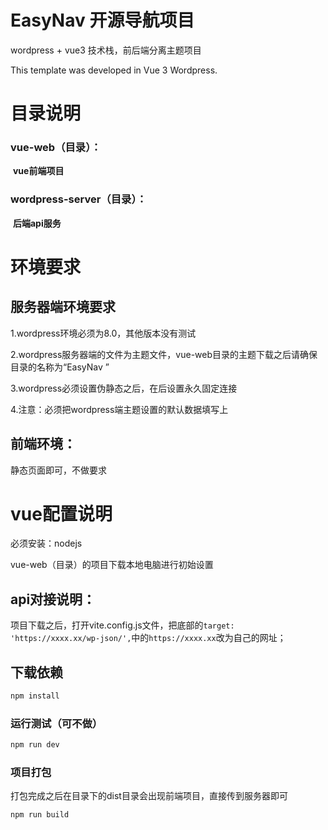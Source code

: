# EasyNav 开源导航项目

wordpress + vue3  技术栈，前后端分离主题项目

 This template was developed in Vue 3 Wordpress. 

# 目录说明

### vue-web（目录）：

​		**vue前端项目**

### wordpress-server（目录）：

​		**后端api服务**

# 环境要求

## 服务器端环境要求

1.wordpress环境必须为8.0，其他版本没有测试

2.wordpress服务器端的文件为主题文件，vue-web目录的主题下载之后请确保目录的名称为“EasyNav ”

3.wordpress必须设置伪静态之后，在后设置永久固定连接

4.注意：必须把wordpress端主题设置的默认数据填写上

## 前端环境：

静态页面即可，不做要求



# vue配置说明

必须安装：nodejs

vue-web（目录）的项目下载本地电脑进行初始设置

## api对接说明：

项目下载之后，打开vite.config.js文件，把底部的`target: 'https://xxxx.xx/wp-json/',`中的`https://xxxx.xx`改为自己的网址；

## 下载依赖

```sh
npm install
```

### 运行测试（可不做）

```sh
npm run dev
```

### 项目打包

  打包完成之后在目录下的dist目录会出现前端项目，直接传到服务器即可

```sh
npm run build
```

### 
